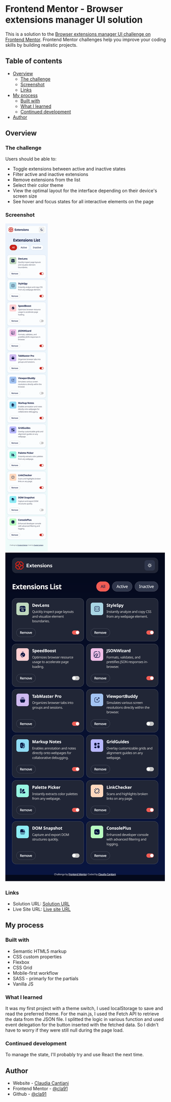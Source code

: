 # Frontend Mentor - Browser extensions manager UI solution

This is a solution to the [Browser extensions manager UI challenge on Frontend Mentor](https://www.frontendmentor.io/challenges/browser-extension-manager-ui-yNZnOfsMAp). Frontend Mentor challenges help you improve your coding skills by building realistic projects.

## Table of contents

- [Overview](#overview)
  - [The challenge](#the-challenge)
  - [Screenshot](#screenshot)
  - [Links](#links)
- [My process](#my-process)
  - [Built with](#built-with)
  - [What I learned](#what-i-learned)
  - [Continued development](#continued-development)
- [Author](#author)

## Overview

### The challenge

Users should be able to:

- Toggle extensions between active and inactive states
- Filter active and inactive extensions
- Remove extensions from the list
- Select their color theme
- View the optimal layout for the interface depending on their device's screen size
- See hover and focus states for all interactive elements on the page

### Screenshot

![](./Screenshot-mobile.png)
![](./Screenshot-tablet-dark.png)

### Links

- Solution URL: [Solution URL](https://www.frontendmentor.io/solutions/vanilla-js-theme-switch-and-fetch-json-6XGD1Hu5Sd)
- Live Site URL: [Live site URL](https://cla91.github.io/browser-extensions-manager-ui-main/)

## My process

### Built with

- Semantic HTML5 markup
- CSS custom properties
- Flexbox
- CSS Grid
- Mobile-first workflow
- SASS - primarly for the partials
- Vanilla JS

### What I learned

It was my first project with a theme switch, I used localStorage to save and read the preferred theme.
For the main.js, I used the Fetch API to retrieve the data from the JSON file.
I splitted the logic in various function and used event delegation for the button inserted with the fetched data. So I didn't have to worry if they were still null during the page load.

### Continued development

To manage the state, I'll probably try and use React the next time.

## Author

- Website - [Claudia Cantiani](https://cla91.github.io/)
- Frontend Mentor - [@cla91](https://www.frontendmentor.io/profile/cla91)
- Github - [@cla91](https://github.com/cla91)
